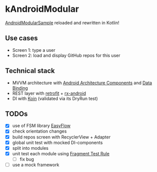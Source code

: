 # kAndroidModular

[AndroidModularSample](https://github.com/RoRoche/AndroidModularSample) reloaded and rewritten in Kotlin!

## Use cases

- Screen 1: type a user
- Screen 2: load and display GitHub repos for this user

## Technical stack

- MVVM architecture with [Android Architecture Components](https://developer.android.com/topic/libraries/architecture/index.html) and [Data Binding](https://developer.android.com/topic/libraries/data-binding/index.html)
- REST layer with [retrofit](http://square.github.io/retrofit/) + [rx-android](https://github.com/ReactiveX/RxAndroid)
- DI with [Koin](https://github.com/Ekito/koin) (validated via its DryRun test)

## TODOs

- [X] use of FSM library [EasyFlow](https://github.com/Beh01der/EasyFlow)
- [X] check orientation changes
- [X] build repos screen with RecyclerView + Adapter
- [X] global unit test with mocked DI-components
- [X] split into modules
- [X] unit test each module using [Fragment Test Rule](https://github.com/21Buttons/FragmentTestRule)
    - [ ] fix bug
- [ ] use a mock framework
